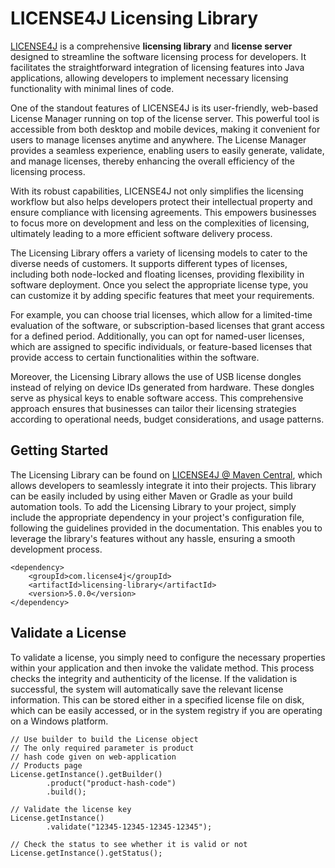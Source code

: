 
# LICENSE4J Licensing Library


[LICENSE4J](htps://www.license4j.com/) is a comprehensive **licensing library** and **license server** designed to streamline the software licensing process for developers. It facilitates the straightforward integration of licensing features into Java applications, allowing developers to implement necessary licensing functionality with minimal lines of code.

One of the standout features of LICENSE4J is its user-friendly, web-based License Manager running on top of the license server. This powerful tool is accessible from both desktop and mobile devices, making it convenient for users to manage licenses anytime and anywhere. The License Manager provides a seamless experience, enabling users to easily generate, validate, and manage licenses, thereby enhancing the overall efficiency of the licensing process.

With its robust capabilities, LICENSE4J not only simplifies the licensing workflow but also helps developers protect their intellectual property and ensure compliance with licensing agreements. This empowers businesses to focus more on development and less on the complexities of licensing, ultimately leading to a more efficient software delivery process.

The Licensing Library offers a variety of licensing models to cater to the diverse needs of customers. It supports different types of licenses, including both node-locked and floating licenses, providing flexibility in software deployment. Once you select the appropriate license type, you can customize it by adding specific features that meet your requirements.

For example, you can choose trial licenses, which allow for a limited-time evaluation of the software, or subscription-based licenses that grant access for a defined period. Additionally, you can opt for named-user licenses, which are assigned to specific individuals, or feature-based licenses that provide access to certain functionalities within the software.

Moreover, the Licensing Library allows the use of USB license dongles instead of relying on device IDs generated from hardware. These dongles serve as physical keys to enable software access. This comprehensive approach ensures that businesses can tailor their licensing strategies according to operational needs, budget considerations, and usage patterns.

## Getting Started
The Licensing Library can be found on [LICENSE4J @ Maven Central](https://central.sonatype.com/artifact/com.license4j/licensing-library), which allows developers to seamlessly integrate it into their projects. This library can be easily included by using either Maven or Gradle as your build automation tools. To add the Licensing Library to your project, simply include the appropriate dependency in your project's configuration file, following the guidelines provided in the documentation. This enables you to leverage the library's features without any hassle, ensuring a smooth development process.

    <dependency>
        <groupId>com.license4j</groupId>
        <artifactId>licensing-library</artifactId>
        <version>5.0.0</version>
    </dependency>

## Validate a License
To validate a license, you simply need to configure the necessary properties within your application and then invoke the validate method. This process checks the integrity and authenticity of the license. If the validation is successful, the system will automatically save the relevant license information. This can be stored either in a specified license file on disk, which can be easily accessed, or in the system registry if you are operating on a Windows platform.

    // Use builder to build the License object
    // The only required parameter is product
    // hash code given on web-application
    // Products page
    License.getInstance().getBuilder()
            .product("product-hash-code")
            .build();
    
    // Validate the license key
    License.getInstance()
            .validate("12345-12345-12345-12345");
    
    // Check the status to see whether it is valid or not
    License.getInstance().getStatus();

    
